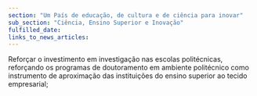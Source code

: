 ```yaml
---
section: "Um País de educação, de cultura e de ciência para inovar"
sub_section: "Ciência, Ensino Superior e Inovação"
fulfilled_date:
links_to_news_articles:
---
```


Reforçar o investimento em investigação nas escolas politécnicas, reforçando os programas de doutoramento em ambiente politécnico como instrumento de aproximação das instituições do ensino superior ao tecido empresarial;